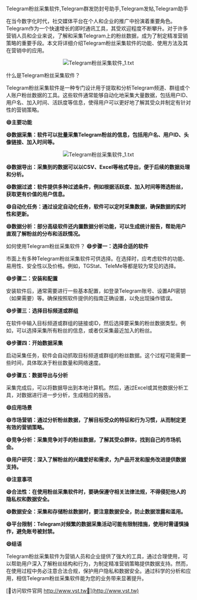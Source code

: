 Telegram粉丝采集软件,Telegram群发防封号助手,Telegram发帖,Telegram助手

在当今数字化时代，社交媒体平台在个人和企业的推广中扮演着重要角色。Telegram作为一个快速增长的即时通讯工具，其受欢迎程度不断攀升。对于许多营销人员和企业来说，了解和采集Telegram上的粉丝数据，成为了制定精准营销策略的重要手段。本文将详细介绍Telegram粉丝采集软件的功能、使用方法及其在营销中的应用。

 <center><img src="https://vst.tw/MP4/tuiguang/png/2.png" alt="Telegram粉丝采集软件_1.txt"></center>

什么是Telegram粉丝采集软件？

Telegram粉丝采集软件是一种专门设计用于提取和分析Telegram频道、群组或个人账户粉丝数据的工具。这些软件通常能够自动化地采集大量数据，包括用户ID、用户名、加入时间、活跃度等信息，使得用户可以更好地了解其受众并制定有针对性的营销策略。

**😄主要功能**

**😄数据采集：软件可以批量采集Telegram粉丝的信息，包括用户名、用户ID、头像链接、加入时间等。**

 <center><img src="https://vst.tw/MP4/tuiguang/png/0.png" alt="Telegram粉丝采集软件_1.txt"></center>

**😄数据导出：采集到的数据可以以CSV、Excel等格式导出，便于后续的数据处理和分析。**

**😄数据过滤：软件提供多种过滤条件，例如根据活跃度、加入时间等筛选粉丝，获取更有价值的用户信息。**

**😄自动化任务：通过设定自动化任务，软件可以定时采集数据，确保数据的实时性和更新。**

**😄数据分析：部分高级软件还内置数据分析功能，可以生成统计报告，帮助用户直观了解粉丝的分布和活跃情况。**

如何使用Telegram粉丝采集软件？
**😄步骤一：选择合适的软件**

市面上有多种Telegram粉丝采集软件可供选择。在选择时，应考虑软件的功能、易用性、安全性以及价格。例如，TGStat、TeleMe等都是较为常见的选择。

**😄步骤二：安装和配置**

安装软件后，通常需要进行一些基本配置，如登录Telegram账号、设置API密钥（如果需要）等。确保按照软件提供的指南正确设置，以免出现操作错误。

**😄步骤三：选择目标频道或群组**

在软件中输入目标频道或群组的链接或ID，然后选择要采集的粉丝数据类型。例如，可以选择采集所有粉丝的信息，或者仅采集最近加入的粉丝。

**😄步骤四：开始数据采集**

启动采集任务，软件会自动抓取目标频道或群组的粉丝数据。这个过程可能需要一些时间，具体取决于粉丝数量和网络速度。

**😄步骤五：数据导出与分析**

采集完成后，可以将数据导出到本地计算机。然后，通过Excel或其他数据分析工具，对数据进行进一步分析，生成相应的报告。

**😄应用场景**

**😄市场营销：通过分析粉丝数据，了解目标受众的特征和行为习惯，从而制定更有效的营销策略。**

**😄竞争分析：采集竞争对手的粉丝数据，了解其受众群体，找到自己的市场机会。**

**😄用户研究：深入了解粉丝的兴趣爱好和需求，为产品开发和服务改进提供数据支持。**

**😄注意事项**

**😄合法性：在使用粉丝采集软件时，要确保遵守相关法律法规，不得侵犯他人的隐私权和数据安全。**

**😄数据安全：采集和存储粉丝数据时，要注意数据安全，防止数据泄露和滥用。**

**😄平台限制：Telegram对频繁的数据采集活动可能有限制措施，使用时需谨慎操作，避免账号被封禁。**

**😄结语**

Telegram粉丝采集软件为营销人员和企业提供了强大的工具，通过合理使用，可以帮助用户深入了解粉丝结构和行为，为制定精准营销策略提供数据支持。然而，在使用过程中务必注意合法合规，保护用户隐私和数据安全。通过科学的分析和应用，相信Telegram粉丝采集软件能为您的业务带来显著提升。


[👻访问软件官网 http://www.vst.tw👻](http://www.vst.tw)
